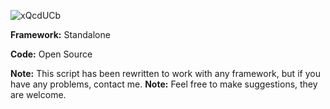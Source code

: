 
       
![xQcdUCb](https://user-images.githubusercontent.com/65227544/165864399-b3e3ff57-5c3c-4675-b8de-4636e46b8786.png)


**Framework:** Standalone

**Code:** Open Source


**Note:** This script has been rewritten to work with any framework, but if you have any problems, contact me.
**Note:** Feel free to make suggestions, they are welcome.
